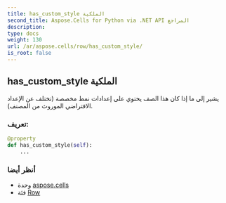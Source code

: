 ```yaml
---
title: has_custom_style الملكية
second_title: Aspose.Cells for Python via .NET API المراجع
description:
type: docs
weight: 130
url: /ar/aspose.cells/row/has_custom_style/
is_root: false
---
```

##  has_custom_style الملكية

يشير إلى ما إذا كان هذا الصف يحتوي على إعدادات نمط مخصصة (تختلف عن الإعداد الافتراضي الموروث من المصنف).
###  تعريف:
```python
@property
def has_custom_style(self):
    ...
```

###  أنظر أيضا
* وحدة [aspose.cells](../../)
* فئة [Row](/cells/python-net/ar/aspose.cells/row)
